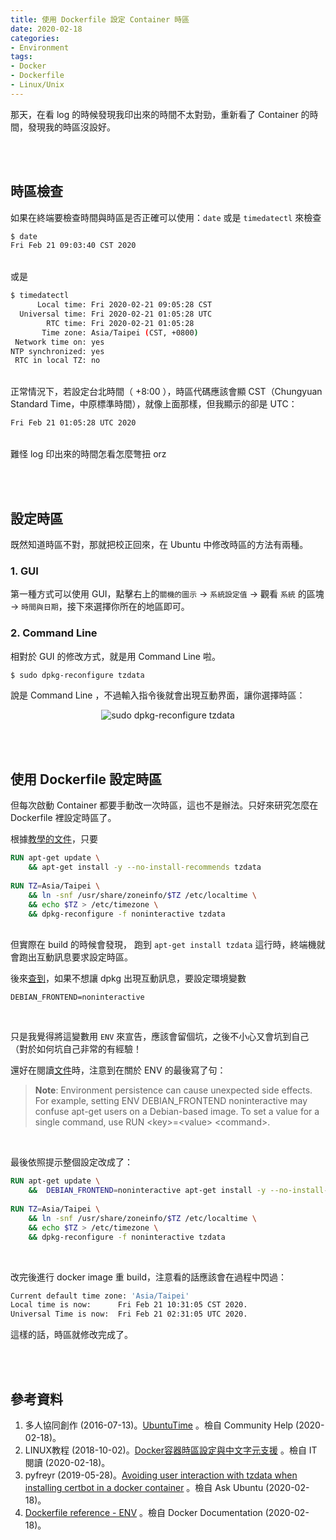 ```yaml
---
title: 使用 Dockerfile 設定 Container 時區
date: 2020-02-18
categories:
- Environment
tags:
- Docker
- Dockerfile
- Linux/Unix
--- 
```


那天，在看 log 的時候發現我印出來的時間不太對勁，重新看了 Container 的時間，發現我的時區沒設好。

<!--more-->
<br><br> 

## 時區檢查
如果在終端要檢查時間與時區是否正確可以使用：`date` 或是 `timedatectl` 來檢查

```bash
$ date
Fri Feb 21 09:03:40 CST 2020
```

<br> 或是

```bash
$ timedatectl
      Local time: Fri 2020-02-21 09:05:28 CST
  Universal time: Fri 2020-02-21 01:05:28 UTC
        RTC time: Fri 2020-02-21 01:05:28
       Time zone: Asia/Taipei (CST, +0800)
 Network time on: yes
NTP synchronized: yes
 RTC in local TZ: no
```
 
<br> 正常情況下，若設定台北時間（ +8:00 ），時區代碼應該會顯 <span class='highlighting'>CST</span>（Chungyuan Standard Time，中原標準時間），就像上面那樣，但我顯示的卻是 <span class='highlighting'>UTC</span>：
```bash
Fri Feb 21 01:05:28 UTC 2020
``` 

<br> 難怪 log 印出來的時間怎看怎麼彆扭 orz
 
<br><br>

## 設定時區
既然知道時區不對，那就把校正回來，在 Ubuntu 中修改時區的方法有兩種。
<br>

### 1. GUI
第一種方式可以使用 GUI，點擊右上的`關機的圖示` → `系統設定值` → 觀看 `系統` 的區塊  → `時間與日期`，接下來選擇你所在的地區即可。
<br>

### 2. Command Line 
相對於 GUI 的修改方式，就是用 Command Line 啦。

```bash
$ sudo dpkg-reconfigure tzdata
```

說是 Command Line ，不過輸入指令後就會出現互動界面，讓你選擇時區：

<center> <img src="https://i.imgur.com/T53atWB.png" alt="sudo dpkg-reconfigure tzdata"></center>

<br><br>

## 使用 Dockerfile 設定時區
但每次啟動 Container 都要手動改一次時區，這也不是辦法。只好來研究怎麼在 Dockerfile 裡設定時區了。

根據[教學的文件](https://www.itread01.com/p/154107.html)，只要
```dockerfile
RUN apt-get update \
    && apt-get install -y --no-install-recommends tzdata
    
RUN TZ=Asia/Taipei \
    && ln -snf /usr/share/zoneinfo/$TZ /etc/localtime \
    && echo $TZ > /etc/timezone \
    && dpkg-reconfigure -f noninteractive tzdata 
```

<br> 但實際在 build 的時候會發現， 跑到 `apt-get install tzdata` 這行時，終端機就會跑出互動訊息要求設定時區。


後來[查到](https://askubuntu.com/a/1013396)，如果不想讓 dpkg 出現互動訊息，要設定環境變數

```
DEBIAN_FRONTEND=noninteractive
```
 
<br> 

只是我覺得將這變數用 `ENV` 來宣告，應該會留個坑，之後不小心又會坑到自己（對於如何坑自己非常的有經驗！

還好在閱讀[文件](https://docs.docker.com/engine/reference/builder/#env)時，注意到在關於 ENV 的最後寫了句：
> **Note**: Environment persistence can cause unexpected side effects. For example, setting ENV DEBIAN_FRONTEND noninteractive may confuse apt-get users on a Debian-based image. To set a value for a single command, use RUN \<key\>=\<value\> \<command\>.

<br>

最後依照提示整個設定改成了：
```dockerfile
RUN apt-get update \
    &&  DEBIAN_FRONTEND=noninteractive apt-get install -y --no-install-recommends tzdata
    
RUN TZ=Asia/Taipei \
    && ln -snf /usr/share/zoneinfo/$TZ /etc/localtime \
    && echo $TZ > /etc/timezone \
    && dpkg-reconfigure -f noninteractive tzdata 
```

<br>

改完後進行 docker image 重 build，注意看的話應該會在過程中閃過：

```bash
Current default time zone: 'Asia/Taipei'
Local time is now:      Fri Feb 21 10:31:05 CST 2020.
Universal Time is now:  Fri Feb 21 02:31:05 UTC 2020.
```

這樣的話，時區就修改完成了。

<br><br> 

## 參考資料 
1. 多人協同創作 (2016-07-13)。[UbuntuTime](https://www.itread01.com/p/154107.html) 。檢自 Community Help  (2020-02-18)。
2. LINUX教程 (2018-10-02)。[Docker容器時區設定與中文字元支援](https://www.itread01.com/p/154107.html) 。檢自 IT閱讀 (2020-02-18)。
3. pyfreyr (2019-05-28)。[Avoiding user interaction with tzdata when installing certbot in a docker container](https://askubuntu.com/a/1129284) 。檢自 Ask Ubuntu (2020-02-18)。
4. [Dockerfile reference - ENV](https://docs.docker.com/engine/reference/builder/#env) 。檢自  Docker Documentation (2020-02-18)。